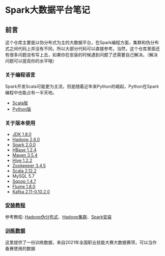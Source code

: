 # Spark大数据平台笔记

## 前言
这个仓库主要是以伪分布式为主的大数据平台，在Spark编程方面，集群和伪分布式之间代码上并没有不同，所以大部分代码可以直接参考。当然，这个仓库里面还有很多问题没有写上去，如果你在安装的时候遇到问题了还需要自己解决。（解决问题可以提高你的水平哦）
### 关于编程语言
Spark开发Scala可能更为主流，但是随着近年来Python的崛起，Python在Spark编程中也能占有一半天地。

- [Scala版](./studying/scalaDep/README.md)
- [Python版](./studying/pythonDep/README.md)

### 关于版本使用
- [JDK 1.8.0](https://www.oracle.com/java/technologies/javase/javase8u211-later-archive-downloads.html)
- [Hadoop 2.6.0](https://hadoop.apache.org/release/2.6.0.html)
- [Spark 2.0.0](https://archive.apache.org/dist/spark/spark-2.0.0/)
- [HBase 1.2.4](https://archive.apache.org/dist/hbase/1.2.4/)
- [Maven 3.5.4](https://archive.apache.org/dist/maven/maven-3/3.5.4/binaries/)
- [Hive 1.2.2](https://archive.apache.org/dist/hive/hive-1.2.2/)
- [Zookeeper 3.4.5](https://archive.apache.org/dist/zookeeper/zookeeper-3.4.5/)
- [Scala 2.12.2](https://www.scala-lang.org/download/2.12.2.html)
- MySQL 5.7 
- [Sqoop 1.4.7](https://archive.apache.org/dist/sqoop/1.4.7/)
- [Flume 1.8.0](https://downloads.apache.org/flume/1.8.0/)
- [Kafka 2.11-0.10.2.0](https://kafka.apache.org/downloads)

### [安装教程](./studying/Installation/README.md)
参考教程: [Hadoop伪分布式](http://dblab.xmu.edu.cn/blog/2441-2/)、[Hadoop集群](http://dblab.xmu.edu.cn/blog/2775-2/)、[Spark安装](http://dblab.xmu.edu.cn/blog/2501-2/)

### [训练数据](./data/chinaskill_data)
这里提供了一份训练数据，来自2021年全国职业技能大赛大数据赛项，可以当作备赛使用的数据
